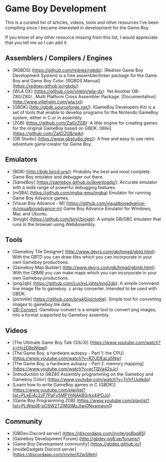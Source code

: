 # Game Boy Development

This is a curated list of articles, videos, tools and other resources I've been compiling since I became interested in development for the Game Boy.

If you know of any other resource missing from this list, I would appreciate that you tell me so I can add it.


## Assemblers / Compilers / Engines
- [RGBDS] (https://github.com/rednex/rgbds): (Rednex Game Boy Development System) is a free assembler/linker package for the Game Boy and Game Boy Color. [RGBDS Manual] (https://rednex.github.io/rgbds/)
- [WLA DX] (https://github.com/vhelin/wla-dx): Yet Another GB-Z80/Z80/.. Multi Platform Cross Assembler Package. [Documentation] (http://www.villehelin.com/wla.txt)
- [GBDK] (http://gbdk.sourceforge.net/): (GameBoy Developers Kit) is a set of tools that enable to develop programs for the Nintendo GameBoy system, either in C or in assembly. 
- [ZGB] (https://github.com/Zal0/ZGB): A little engine for creating games for the original GameBoy based on GBDK. [Wiki] (https://github.com/Zal0/ZGB/wiki)
- [GB Studio] (https://www.gbstudio.dev/): A free and easy to use retro adventure game creator for Game Boy.


## Emulators 
- [BGB] (http://bgb.bircd.org/): Probably the best and most complete Game Boy emulator and debugger out there.
- [SameBoy] (https://sameboy.github.io/downloads/): Accurate emulator with a wide range of powerful debugging features.
- [mGBA] (https://github.com/mgba-emu/mgba) Emulator for running Game Boy Advance games.
- [Visual Boy Advance - M] (https://github.com/visualboyadvance-m/visualboyadvance-m) Game Boy Advance Emulator for Windows, Mac and Ubuntu.
- [binjgb] (https://github.com/binji/binjgb): A simple GB/GBC emulator that runs in the browser using WebAssembly.


## Tools 
- [Gameboy Tile Designer] (http://www.devrs.com/gb/hmgd/gbtd.html): With the GBTD you can draw tiles which you can incorporate in your own Gameboy productions.
- [Gameboy Map Builder] (http://www.devrs.com/gb/hmgd/gbmb.html): With the GBMB you can make maps which you can incorporate in your own Gameboy productions. 
- [png2gb] (https://github.com/LuckyLights/png2gb): A simple command line image file to gameboy .c array converter. Intended to be used with GBDK.
- [pictotile] (https://github.com/brisk0/pictotile): Simple tool for converting images to gameboy tile data.
- [GB-Convert](https://github.com/exezin/gb-convert): Gameboy-convert is a simple tool to convert png images, into a format supported by Gameboy assembly.


## Videos

- [The Ultimate Game Boy Talk (33c3)] (https://www.youtube.com/watch?v=HyzD8pNlpwI)
- [The Game Boy, a hardware autopsy - Part 1: the CPU] (https://www.youtube.com/watch?v=RZUDEaLa5Nw)
- [The Game Boy, a hardware autopsy - Part 2: memory mapping] (https://www.youtube.com/watch?v=ecTQVa42sJc)
- [Introduction to GBZ80 Assembly programming on the Gameboy and Gameboy Color] (https://www.youtube.com/watch?v=Tn1rFUutkdo)
- [Learn how to write GameBoy games in C (GBDK)] (https://www.youtube.com/playlist?list=PLeEj4c2zF7PaFv5MPYhNAkBGrkx4iPGJo)
- [Game Boy Programming ZGB] (https://www.youtube.com/playlist?list=PLWgqI8-pC6W2T2lM0iMzJIwj0Nvsmwvn1)


## Community
- [GBDev Discord server] (https://discordapp.com/invite/gpBxq85)
- [Gameboy Development Forum] (http://gbdev.gg8.se/forums/)
- [Game Boy Development community] (https://gbdev.github.io/)
- [insideGadgets Discord server] (https://discordapp.com/invite/X2wS8eh)
